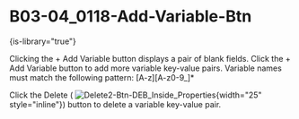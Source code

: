 # B03-04_0118-Add-Variable-Btn

{is-library="true"}

<snippet id="B03-04_0118-Add-Variable-Btn_snippet">



Clicking the + Add Variable button displays a pair of blank fields. Click the + Add Variable button to add more variable key-value pairs. Variable names must match the following pattern: [A-z][A-z0-9_]*

Click the Delete ( ![Delete2-Btn-DEB_Inside_Properties](Delete2-Btn-DEB_Inside_Properties.png){width="25" style="inline"}) button to delete a variable key-value pair.


</snippet>